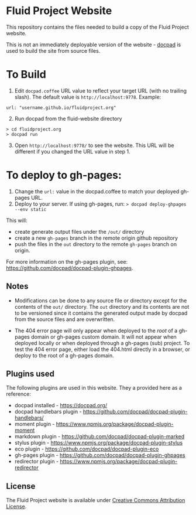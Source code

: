 # Fluid Project Website

This repository contains the files needed to build a copy of the Fluid Project website.

This is not an immediately deployable version of the website - [docpad](http://docpad.org/) is used to build the site from source files.

# To Build

1. Edit ``docpad.coffee`` URL value to reflect your target URL (with no trailing slash). The default value is ``http://localhost:9778``. Example:
```
url: "username.github.io/fluidproject.org"
```

2. Run docpad from the fluid-website directory
```
> cd fluidproject.org
> docpad run
```
3. Open ```http://localhost:9778/``` to see the website. This URL will be different if you changed the URL value in step 1.

# To deploy to gh-pages:
1. Change the ``url:`` value in the docpad.coffee to match your deployed gh-pages URL.
2. Deploy to your server. If using gh-pages, run: ``` > docpad deploy-ghpages --env static ```

This will:
- create generate output files under the ``/out/`` directory
- create a new ``gh-pages`` branch in the remote origin github repository
- push the files in the ``out`` directory to the remote ``gh-pages`` branch on origin.

For more information on the gh-pages plugin, see: https://github.com/docpad/docpad-plugin-ghpages.

## Notes

- Modifications can be done to any source file or directory except for the contents of the ``out/`` directory. The ``out`` directory and its contents are not to be versioned since it contains the generated output made by docpad from the source files and are overwritten.

- The 404 error page will only appear when deployed to the *root* of a gh-pages domain or gh-pages custom domain. It will not appear when deployed locally or when deployed through a gh-pages (sub) project. To test the 404 error page, either load the 404.html directly in a browser, or deploy to the root of a gh-pages domain.

## Plugins used

The following plugins are used in this website. They a provided here as a reference:

* docpad installed - https://docpad.org/
* docpad handlebars plugin - https://github.com/docpad/docpad-plugin-handlebars/
* moment plugin - https://www.npmjs.org/package/docpad-plugin-moment
* markdown plugin - https://github.com/docpad/docpad-plugin-marked
* stylus plugin - https://www.npmjs.org/package/docpad-plugin-stylus
* eco plugin - https://github.com/docpad/docpad-plugin-eco
* gh-pages plugin - https://github.com/docpad/docpad-plugin-ghpages
* redirector plugin - https://www.npmjs.org/package/docpad-plugin-redirector

## License

The Fluid Project website is available under [Creative Commons Attribution License](http://creativecommons.org/licenses/by/3.0/).
